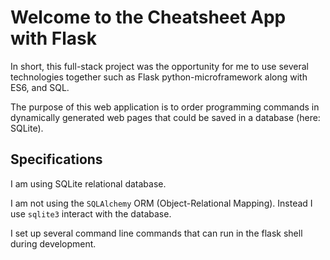 # Welcome to the **Cheatsheet App** with Flask

In short, this full-stack project was the opportunity for me to use several technologies together such as Flask python-microframework along with ES6, and SQL.

The purpose of this web application is to order programming commands in dynamically generated web pages that could be saved in a database (here: SQLite).

## Specifications

I am using SQLite relational database.

I am not using the `SQLAlchemy` ORM (Object-Relational Mapping). Instead I use `sqlite3` interact with the database.

I set up several command line commands that can run in the flask shell during development.